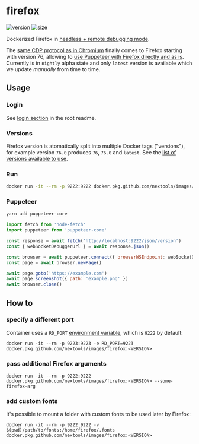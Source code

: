 # firefox

[![version](https://img.shields.io/badge/version-latest-blue.svg?style=flat-square)](https://www.mozilla.org/en-US/firefox/releases/) [![size](https://img.shields.io/badge/size-146M-blue.svg?style=flat-square)](https://github.com/nextools/images/packages/166489)

Dockerized Firefox in [headless + remote debugging mode](https://wiki.mozilla.org/Remote).

The [same CDP protocol as in Chromium](https://wiki.mozilla.org/Remote) finally comes to Firefox starting with version 76, allowing to [use Puppeteer with Firefox directly and as is](https://github.com/puppeteer/puppeteer/issues/5397). Currently is in `nightly` alpha state and only `latest` version is available which we update _manually_ from time to time.

## Usage

### Login

See [login section](../readme.md#login) in the root readme.

### Versions

Firefox version is atomatically split into multiple Docker tags ("versions"), for example version `76.0` produces `76`, `76.0` and `latest`.  See the [list of versions available to use](https://github.com/nextools/images/packages/166489/versions).

### Run

```sh
docker run -it --rm -p 9222:9222 docker.pkg.github.com/nextools/images/firefox:<VERSION>
```

### Puppeteer

```sh
yarn add puppeteer-core
```

```js
import fetch from 'node-fetch'
import puppeteer from 'puppeteer-core'

const response = await fetch('http://localhost:9222/json/version')
const { webSocketDebuggerUrl } = await response.json()

const browser = await puppeteer.connect({ browserWSEndpoint: webSocketDebuggerUrl })
const page = await browser.newPage()

await page.goto('https://example.com')
await page.screenshot({ path: 'example.png' })
await browser.close()
```

## How to

### specify a different port

Container uses a `RD_PORT` [environment variable](https://docs.docker.com/engine/reference/commandline/run/#set-environment-variables--e---env---env-file), which is `9222` by default:

```
docker run -it --rm -p 9223:9223 -e RD_PORT=9223 docker.pkg.github.com/nextools/images/firefox:<VERSION>
```

### pass additional Firefox arguments

```
docker run -it --rm -p 9222:9222 docker.pkg.github.com/nextools/images/firefox:<VERSION> --some-firefox-arg
```

### add custom fonts

It's possible to mount a folder with custom fonts to be used later by Firefox: 

```
docker run -it --rm -p 9222:9222 -v $(pwd)/path/to/fonts:/home/firefox/.fonts docker.pkg.github.com/nextools/images/firefox:<VERSION>
```
